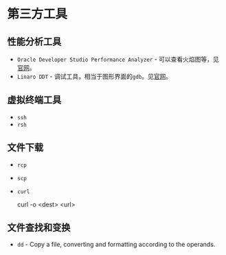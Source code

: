 # 第三方工具

## 性能分析工具

* `Oracle Developer Studio Performance Analyzer` - 可以查看火焰图等，见[官网](https://www.oracle.com/application-development/technologies/developerstudio-features.html#performance-analyzer-tab)。
* `Linaro DDT` - 调试工具，相当于图形界面的`gdb`。见[官网](https://www.linaroforge.com/linaroDdt)。

## 虚拟终端工具

* `ssh`
* `rsh`

## 文件下载

* `rcp`
* `scp`
* `curl`

    curl -o \<dest\> \<url\>

## 文件查找和变换

* `dd` - Copy a file, converting and formatting according to the operands.